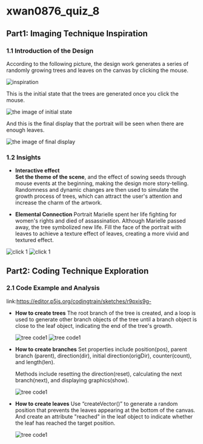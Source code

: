 # xwan0876_quiz_8

## Part1: Imaging Technique Inspiration

### 1.1 Introduction of the Design 
 According to the following picture, the design work generates a series of randomly growing trees and leaves on the canvas by clicking the mouse. 

![inspiration](readmeImages/mar.png)

This is the initial state that the trees are generated once you click the mouse.

![the image of initial state](readmeImages/initial.jpg)

And this is the final display that the portrait will be seen when there are enough leaves.

![the image of final display](readmeImages/final.jpg)

### 1.2 Insights
- **Interactive effect**    
  **Set the theme of the scene**, and the effect of sowing seeds through mouse events at the beginning, making the design more story-telling. Randomness and dynamic changes are then used to simulate the growth process of trees, which can attract the user's attention and increase the charm of the artwork.

- **Elemental Connection**
  Portrait Marielle spent her life fighting for women's rights and died of assassination. Although Marielle passed away, the tree symbolized new life. Fill the face of the portrait with leaves to achieve a texture effect of leaves, creating a more vivid and textured effect.
  
![click 1](readmeImages/click1.jpg)
![click 1](readmeImages/click2.jpg)

## Part2: Coding Technique Exploration

### 2.1 Code Example and Analysis
link:https://editor.p5js.org/codingtrain/sketches/r9pxis9g-
- **How to create trees**
  The root branch of the tree is created, and a loop is used to generate other branch objects of the tree until a branch object is close to the leaf object, indicating the end of the tree's growth.

  ![tree code1](readmeImages/tree1.png)
  ![tree code1](readmeImages/tree2.png)

- **How to create branches**
  Set properties include position(pos), parent branch (parent), direction(dir), initial direction(origDir), counter(count), and length(len).
  
  Methods include resetting the direction(reset), calculating the next branch(next), and displaying graphics(show).

  ![tree code1](readmeImages/branche.png)

- **How to create leaves**
  Use “createVector()” to generate a random position that prevents the leaves appearing at the bottom of the canvas. And create an attribute "reached" in the leaf object to indicate whether the leaf has reached the target position.

  ![tree code1](readmeImages/leave.png)



